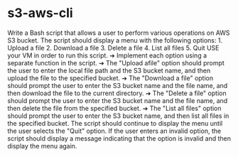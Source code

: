 # s3-aws-cli
Write a Bash script that allows a user to perform various operations on AWS S3 bucket. The script should display a menu with the following options: 1. Upload a file 2. Download a file 3. Delete a file 4. List all files 5. Quit USE your VM in order to run this script. ➔ Implement each option using a separate function in the script. ➔ The "Upload afile" option should prompt the user to enter the local file path and the S3 bucket name, and then upload the file to the specified bucket. ➔ The "Download a file" option should prompt the user to enter the S3 bucket name and the file name, and then download the file to the current directory. ➔ The "Delete a file" option should prompt the user to enter the S3 bucket name and the file name, and then delete the file from the specified bucket. ➔ The "List all files" option should prompt the user to enter the S3 bucket name, and then list all files in the specified bucket. The script should continue to display the menu until the user selects the "Quit" option. If the user enters an invalid option, the script should display a message indicating that the option is invalid and then display the menu again.

